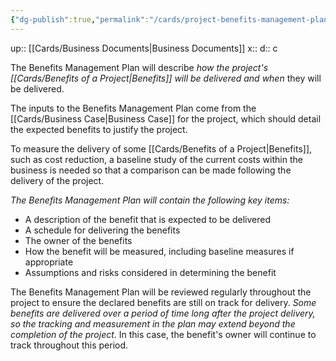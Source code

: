 ```yaml
---
{"dg-publish":true,"permalink":"/cards/project-benefits-management-plan/"}
---
```


up:: [[Cards/Business Documents\|Business Documents]]
x:: 
d:: c

The Benefits Management Plan will describe *how the project's [[Cards/Benefits of a Project\|Benefits]] will be delivered and when* they will be delivered.

The inputs to the Benefits Management Plan come from the [[Cards/Business Case\|Business Case]] for the project, which should detail the expected benefits to justify the project.

To measure the delivery of some [[Cards/Benefits of a Project\|Benefits]], such as cost reduction, a baseline study of the current costs within the business is needed so that a comparison can be made following the delivery of the project.

*The Benefits Management Plan will contain the following key items:*

- A description of the benefit that is expected to be delivered
- A schedule for delivering the benefits
- The owner of the benefits
- How the benefit will be measured, including baseline measures if appropriate
- Assumptions and risks considered in determining the benefit

The Benefits Management Plan will be reviewed regularly throughout the project to ensure the declared benefits are still on track for delivery. *Some benefits are delivered over a period of time long after the project delivery, so the tracking and measurement in the plan may extend beyond the completion of the project*. In this case, the benefit's owner will continue to track throughout this period.


